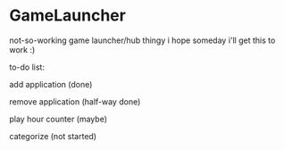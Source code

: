 # GameLauncher
not-so-working game launcher/hub thingy i hope someday i'll get this to work :)

to-do list:

add application (done)

remove application (half-way done)

play hour counter (maybe)

categorize (not started)
